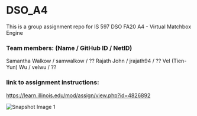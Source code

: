 # DSO_A4
This is a group assignment repo for IS 597 DSO FA20 A4 - Virtual Matchbox Engine

### Team members: (Name / GitHub ID / NetID)
Samantha Walkow / samwalkow / ??
Rajath John / jrajath94 / ??
Vel (Tien-Yun) Wu / velwu / ??

### link to assignment instructions:
https://learn.illinois.edu/mod/assign/view.php?id=4826892


![Snapshot Image 1](https://github.com/velwu/DSO_A4/blob/master/TTT_image_for_fun.jpg)
